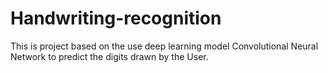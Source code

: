 # Handwriting-recognition
This is project based on the use deep learning model Convolutional Neural Network to predict the digits drawn by the User.
